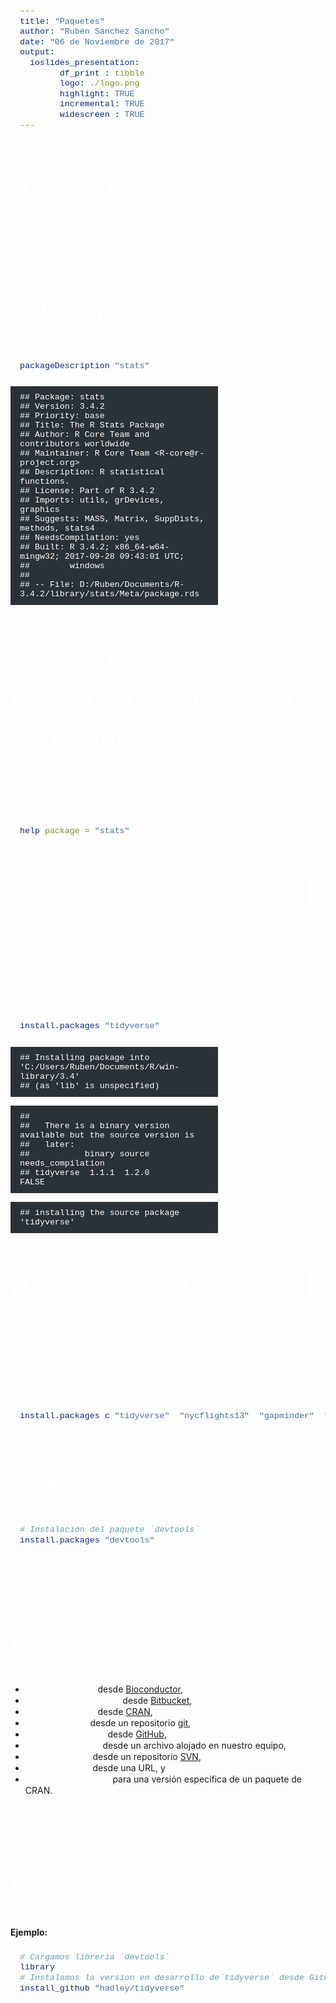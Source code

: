 ```yaml
---
title: "Paquetes"
author: "Rubén Sánchez Sancho"
date: "06 de Noviembre de 2017"
output: 
  ioslides_presentation:
        df_print : tibble
        logo: ./logo.png
        highlight: TRUE
        incremental: TRUE
        widescreen : TRUE
---
```

<style>
h2 { 
   font-size: 36px; 
   line-height: 65px; 
   letter-spacing: -2px; 
   color: #FFFFFF;
} 
</style>

<style>
h3 {
  font-size: 30px;
  letter-spacing: -1px;
  line-height: 2;
  font-weight: inherit;
  color: #797979;
  padding: 0px;
}
</style>

<style>
.title-slide {
  background-color: #8BBB27;
}
</style>

<style>
slides > slide.backdrop {
  background:#262D35;
}
</style>

<style>
slides > slide {
  font-size: 22px;
  padding: 40px 60px 50px 100px;
}
</style>

<style>
pre {
  width : 60%;
  padding: 10px 15px 10px 15px;
  left: 0px;
  background-color: #2A3137;
}
</style>

<!-- <style> -->
<!-- pre { -->
<!--   width : 100%; -->
<!--   padding: 10px 15px 10px 15px; -->
<!--   left: 0px; -->
<!--   background-color: #7E7E7E; -->
<!--   color:white; -->
<!-- } -->
<!-- </style> -->

<style>
code {
  font-size: 95%;
  font-family: 'Source Code Pro', 'Courier New', monospace;
  color: white;

}
</style>

<style>
.prettyprint {
  background-color: #c4c6c6;
}
</style>

<style> 
slides > slide:not(.nobackground):before {
  margin: 40px 5px;
}
</style>

<!-- <style> -->
<!-- table.rmdtable th {  -->
<!--    color: #515151;  -->
<!--    background: -webkit-gradient(linear, 50% 0%, 50% 100%, color-stop(40%, #CED815), color-stop(80%, #989e1d)) no-repeat;  -->
<!--    background: -webkit-linear-gradient(top, #CED815 40%, #989e1d 80%) no-repeat;  -->
<!--    background: -moz-linear-gradient(top, #CED815 40%, #989e1d 80%) no-repeat;  -->
<!--    background: -o-linear-gradient(top, #CED815 40%, #989e1d 80%) no-repeat;  -->
<!--    background: linear-gradient(top, #CED815 40%, #989e1d 80%) no-repeat;  -->
<!--  }  -->
<!-- </style> -->

<style>
table.rmdtable {
  width: 15%;
  border-collapse: -moz-initial;
  border-collapse: initial;
  border-spacing: 2px;
  border-bottom: 1px solid #797979;
}
</style>

<style>
table.rmdtable tr > td:first-child, table th {
  font-weight: 600;
  color: #515151;
}
</style>

<style>
table.rmdtable td, table th {
  font-size: 14px;
  padding: 1em 0.5em;
}
</style>






## ¿Qué són los paquetes? | Acceder a `DESCRIPTION` con `packageDescription("package")` {.build}



```r
packageDescription("stats")
```

```
## Package: stats
## Version: 3.4.2
## Priority: base
## Title: The R Stats Package
## Author: R Core Team and contributors worldwide
## Maintainer: R Core Team <R-core@r-project.org>
## Description: R statistical functions.
## License: Part of R 3.4.2
## Imports: utils, grDevices, graphics
## Suggests: MASS, Matrix, SuppDists, methods, stats4
## NeedsCompilation: yes
## Built: R 3.4.2; x86_64-w64-mingw32; 2017-09-28 09:43:01 UTC;
##        windows
## 
## -- File: D:/Ruben/Documents/R-3.4.2/library/stats/Meta/package.rds
```

## ¿Qué són los paquetes? | Acceder a la documentación con `help(package = "package")`



```r
help(package = "stats")
```


## ¿Cómo Instalar un Paquete R? | Instalación de Paquetes desde CRAN {.build}


```r
install.packages("tidyverse")
```


```
## Installing package into 'C:/Users/Ruben/Documents/R/win-library/3.4'
## (as 'lib' is unspecified)
```

```
## 
##   There is a binary version available but the source version is
##   later:
##           binary source needs_compilation
## tidyverse  1.1.1  1.2.0             FALSE
```

```
## installing the source package 'tidyverse'
```


## ¿Cómo Instalar un Paquete R? | Instalación de Varios Paquetes a la vez



```r
install.packages(c("tidyverse", "nycflights13", "gapminder", "Lahman"))
```


## Instalación de Paquetes con 


```r
# Instalación del paquete `devtools`
install.packages("devtools")
```


## Instalación de Paquetes con | Funciones de Instalación

- `install_bioc()` desde [Bioconductor](https://www.bioconductor.org/),
- `install_bitbucket()` desde [Bitbucket](https://bitbucket.org/),
- `install_cran()` desde [CRAN](https://cran.r-project.org/index.html),
- `install_git()`desde un repositorio [git](https://git-scm.com/),
- `install_github()` desde [GitHub](https://github.com/),
- `install_local()` desde un archivo alojado en nuestro equipo,
- `install_svn()` desde un repositorio [SVN](https://subversion.apache.org/),
- `install_url()` desde una URL, y
- `install_version()` para una versión específica de un paquete de CRAN.


## Instalación de Paquetes con | Funciones de Instalación

__Ejemplo:__


```r
# Cargamos libreria `devtools`
library(devtools)
# Instalamos la version en desarrollo de`tidyverse` desde GitHub
install_github("hadley/tidyverse")
```







